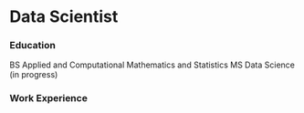 # Data Scientist
### Education
BS Applied and Computational Mathematics and Statistics
MS Data Science (in progress)

### Work Experience

